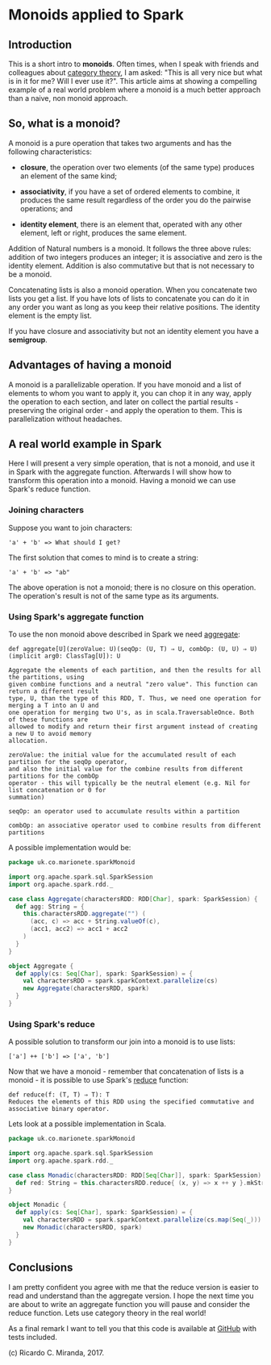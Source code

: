 # Monoids applied to Spark #

## Introduction ##

This is a short intro to **monoids**. Often times, when I speak with friends and colleagues about [category theory][2], I am asked: "This is all very nice but what is in it for me? Will I ever use it?". This article aims at showing a compelling example of a real world problem where a monoid is a much better approach than a naive, non monoid approach.

## So, what is a monoid? ##

A monoid is a pure operation that takes two arguments and has the following characteristics:

- **closure**, the operation over two elements (of the same type) produces an element of the same kind;

- **associativity**, if you have a set of ordered elements to combine, it produces the same result regardless of the order you do the pairwise operations; and

- **identity element**, there is an element that, operated with any other element, left or right, produces the same element.

Addition of Natural numbers is a monoid. It follows the three above rules: addition of two integers produces an integer; it is associative and zero is the identity element. Addition is also commutative but that is not necessary to be a monoid.

Concatenating lists is also a monoid operation. When you concatenate two lists you get a list. If you have lots of lists to concatenate you can do it in any order you want as long as you keep their relative positions. The identity element is the empty list.

If you have closure and associativity but not an identity element you have a **semigroup**.

## Advantages of having a **monoid** ##

A monoid is a parallelizable operation. If you have monoid and a list of elements to whom you want to apply it, you can chop it in any way, apply the operation to each section, and later on collect the partial results - preserving the original order - and apply the operation to them. This is parallelization without headaches.

## A real world example in Spark ##

Here I will present a very simple operation, that is not a monoid, and use it in Spark with the aggregate function. Afterwards I will show how to transform this operation into a monoid. Having a monoid we can use Spark's reduce function.

### Joining characters ###

Suppose you want to join characters:

```
'a' + 'b' => What should I get?
```

The first solution that comes to mind is to create a string:

```
'a' + 'b' => "ab"
```

The above operation is not a monoid; there is no closure on this operation. The operation's result is not of the same type as its arguments.

### Using Spark's aggregate function ###

To use the non monoid above described in Spark we need [aggregate][1]:

```
def aggregate[U](zeroValue: U)(seqOp: (U, T) ⇒ U, combOp: (U, U) ⇒ U)(implicit arg0: ClassTag[U]): U

Aggregate the elements of each partition, and then the results for all the partitions, using 
given combine functions and a neutral "zero value". This function can return a different result 
type, U, than the type of this RDD, T. Thus, we need one operation for merging a T into an U and 
one operation for merging two U's, as in scala.TraversableOnce. Both of these functions are 
allowed to modify and return their first argument instead of creating a new U to avoid memory 
allocation.

zeroValue: the initial value for the accumulated result of each partition for the seqOp operator, 
and also the initial value for the combine results from different partitions for the combOp 
operator - this will typically be the neutral element (e.g. Nil for list concatenation or 0 for 
summation)

seqOp: an operator used to accumulate results within a partition

combOp: an associative operator used to combine results from different partitions
```

A possible implementation would be:

```scala
package uk.co.marionete.sparkMonoid

import org.apache.spark.sql.SparkSession
import org.apache.spark.rdd._

case class Aggregate(charactersRDD: RDD[Char], spark: SparkSession) {
  def agg: String = {
    this.charactersRDD.aggregate("") (
      (acc, c) => acc + String.valueOf(c),
      (acc1, acc2) => acc1 + acc2
    )
  }
}

object Aggregate {
  def apply(cs: Seq[Char], spark: SparkSession) = {
    val charactersRDD = spark.sparkContext.parallelize(cs)
    new Aggregate(charactersRDD, spark)
  }
}
```

### Using Spark's reduce ###

A possible solution to transform our join into a monoid is to use lists:

```
['a'] ++ ['b'] => ['a', 'b']
```

Now that we have a monoid - remember that concatenation of lists is a monoid - it is possible to use Spark's [reduce][2] function:

```
def reduce(f: (T, T) ⇒ T): T
Reduces the elements of this RDD using the specified commutative and associative binary operator.
```

Lets look at a possible implementation in Scala.

```scala
package uk.co.marionete.sparkMonoid

import org.apache.spark.sql.SparkSession
import org.apache.spark.rdd._

case class Monadic(charactersRDD: RDD[Seq[Char]], spark: SparkSession) {
  def red: String = this.charactersRDD.reduce{ (x, y) => x ++ y }.mkString
}

object Monadic {
  def apply(cs: Seq[Char], spark: SparkSession) = {
    val charactersRDD = spark.sparkContext.parallelize(cs.map(Seq(_)))
    new Monadic(charactersRDD, spark)
  }
}
```

## Conclusions ##

I am pretty confident you agree with me that the reduce version is easier to read and understand than the aggregate version. I hope the next time you are about to write an aggregate function you will pause and consider the reduce function. Lets use category theory in the real world!

As a final remark I want to tell you that this code is available at [GitHub][3] with tests included.

(c) Ricardo C. Miranda, 2017.

[1]: https://spark.apache.org/docs/latest/api/scala/index.html#org.apache.spark.rdd.RDD
[2]: https://en.wikipedia.org/wiki/Category_theory
[3]: https://github.com/ricardomiranda/sparkMonoid
